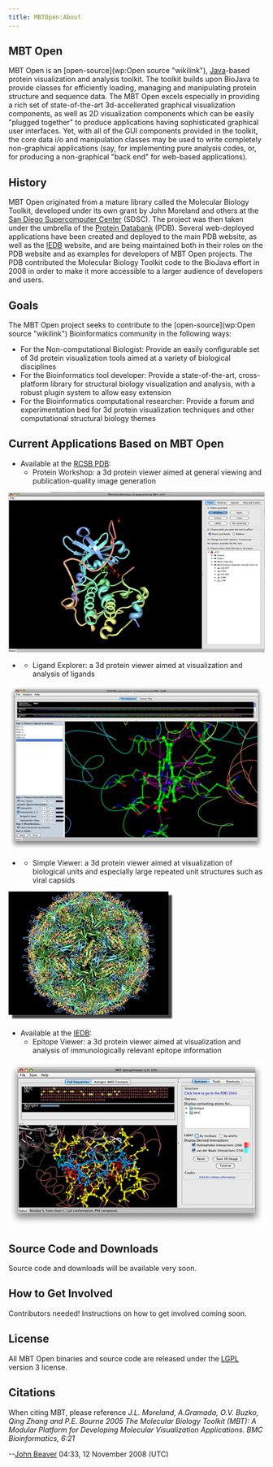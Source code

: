 ```yaml
---
title: MBTOpen:About
---
```


MBT Open
--------

MBT Open is an [open-source](wp:Open source "wikilink"),
[Java](http://www.java.sun.com)-based protein visualization and analysis
toolkit. The toolkit builds upon BioJava to provide classes for
efficiently loading, managing and manipulating protein structure and
sequence data. The MBT Open excels especially in providing a rich set of
state-of-the-art 3d-accellerated graphical visualization components, as
well as 2D visualization components which can be easily "plugged
together" to produce applications having sophisticated graphical user
interfaces. Yet, with all of the GUI components provided in the toolkit,
the core data i/o and manipulation classes may be used to write
completely non-graphical applications (say, for implementing pure
analysis codes, or, for producing a non-graphical "back end" for
web-based applications).

History
-------

MBT Open originated from a mature library called the Molecular Biology
Toolkit, developed under its own grant by John Moreland and others at
the [San Diego Supercomputer Center](http://www.sdsc.edu) (SDSC). The
project was then taken under the umbrella of the [Protein
Databank](http://www.pdb.org) (PDB). Several web-deployed applications
have been created and deployed to the main PDB website, as well as the
[IEDB](http://www.immuneepitope.org/home.do) website, and are being
maintained both in their roles on the PDB website and as examples for
developers of MBT Open projects. The PDB contributed the Molecular
Biology Toolkit code to the BioJava effort in 2008 in order to make it
more accessible to a larger audience of developers and users.

Goals
-----

The MBT Open project seeks to contribute to the
[open-source](wp:Open source "wikilink") Bioinformatics community in the
following ways:

-   For the Non-computational Biologist: Provide an easily configurable
    set of 3d protein visualization tools aimed at a variety of
    biological disciplines
-   For the Bioinformatics tool developer: Provide a state-of-the-art,
    cross-platform library for structural biology visualization and
    analysis, with a robust plugin system to allow easy extension
-   For the Bioinformatics computational researcher: Provide a forum and
    experimentation bed for 3d protein visualization techniques and
    other computational structural biology themes

Current Applications Based on MBT Open
--------------------------------------

-   Available at the [RCSB PDB](http://www.rcsb.org):
    -   Protein Workshop: a 3d protein viewer aimed at general viewing
        and publication-quality image generation

  
  
![](ProteinWorkshopOverview.png "fig:ProteinWorkshopOverview.png")

-   -   Ligand Explorer: a 3d protein viewer aimed at visualization and
        analysis of ligands

  
  
![](LigandExplorerOverview.png "fig:LigandExplorerOverview.png")

-   -   Simple Viewer: a 3d protein viewer aimed at visualization of
        biological units and especially large repeated unit structures
        such as viral capsids

  
  
![](SimpleViewerOverview.png "fig:SimpleViewerOverview.png")

-   Available at the [IEDB](http://www.immuneepitope.org/home.do):
    -   Epitope Viewer: a 3d protein viewer aimed at visualization and
        analysis of immunologically relevant epitope information

  
  
![](EpitopeViewerOverview.png "fig:EpitopeViewerOverview.png")

Source Code and Downloads
-------------------------

Source code and downloads will be available very soon.

How to Get Involved
-------------------

Contributors needed! Instructions on how to get involved coming soon.

License
-------

All MBT Open binaries and source code are released under the
[LGPL](http://www.gnu.org/licenses/lgpl.html) version 3 license.

Citations
---------

When citing MBT, please reference *J.L. Moreland, A.Gramada, O.V. Buzko,
Qing Zhang and P.E. Bourne 2005 The Molecular Biology Toolkit (MBT): A
Modular Platform for Developing Molecular Visualization Applications.
BMC Bioinformatics, 6:21*

--[John Beaver](User:Semblance "wikilink") 04:33, 12 November 2008 (UTC)
